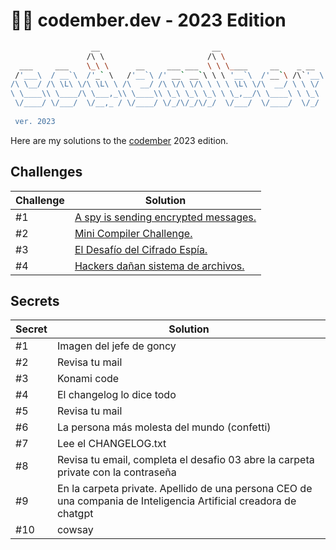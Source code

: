 # 👨‍💻 codember.dev - 2023 Edition

```bash
                  __                         __                         __
                 /\ \                       /\ \
  ___     ___    \_\ \      __     ___ ___  \ \ \____     __    _ __
 /'___\  / __`\  /'_` \   /'__`\ /' __` __`\ \ \ '__`\  /'__`\ /\`'__\
/\ \__/ /\ \L\ \/\ \L\ \ /\  __/ /\ \/\ \/\ \ \ \ \L\ \/\  __/ \ \ \/
\ \____\\ \____/\ \___,_\\ \____\\ \_\ \_\ \_\ \ \_,__/\ \____\ \ \_\
 \/____/ \/___/  \/__,_ / \/____/ \/_/\/_/\/_/  \/___/  \/____/  \/_/
				
 ver. 2023

```

Here are my solutions to the [codember](https://codember.dev/) 2023 edition.

## Challenges

| Challenge | Solution |
| --- | --- |
| #1 | [A spy is sending encrypted messages.](/CHALLENGE_01/) |
| #2 | [Mini Compiler Challenge.](/CHALLENGE_02/) |
| #3 | [El Desafío del Cifrado Espía.](/CHALLENGE_03/) |
| #4 | [Hackers dañan sistema de archivos.](/CHALLENGE_04/) |
## Secrets

| Secret | Solution |
| --- | --- |
| #1 | Imagen del jefe de goncy|
| #2 | Revisa tu mail |
| #3 | Konami code |
| #4 | El changelog lo dice todo |
| #5 | Revisa tu mail |
| #6 | La persona más molesta del mundo (confetti)|
| #7 | Lee el CHANGELOG.txt |
| #8 | Revisa tu email, completa el desafio 03 abre la carpeta private con la contraseña |
| #9 | En la carpeta private. Apellido de una persona CEO de una compania de Inteligencia Artificial creadora de chatgpt |
| #10 | cowsay |
